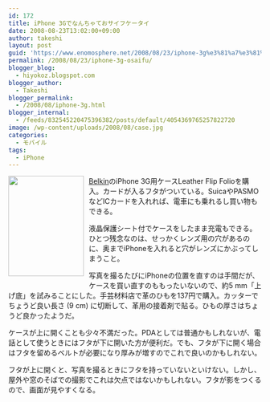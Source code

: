 ```yaml
---
id: 172
title: iPhone 3Gでなんちゃておサイフケータイ
date: 2008-08-23T13:02:00+09:00
author: takeshi
layout: post
guid: 'https://www.enomosphere.net/2008/08/23/iphone-3g%e3%81%a7%e3%81%aa%e3%82%93%e3%81%a1%e3%82%83%e3%81%a6%e3%81%8a%e3%82%b5%e3%82%a4%e3%83%95%e3%82%b1%e3%83%bc%e3%82%bf%e3%82%a4/'
permalink: /2008/08/23/iphone-3g-osaifu/
blogger_blog:
  - hiyokoz.blogspot.com
blogger_author:
  - Takeshi
blogger_permalink:
  - /2008/08/iphone-3g.html
blogger_internal:
  - /feeds/832545220475396382/posts/default/4054369765257822720
image: /wp-content/uploads/2008/08/case.jpg
categories:
  - モバイル
tags:
  - iPhone
---
```

<a href="https://www.enomosphere.net/wp-content/uploads/2008/08/case.jpg"><img id="BLOGGER_PHOTO_ID_5365257119290594306" style="float: left; margin: 0 10px 10px 0; cursor: hand; width: 150px; height: 200px;" src="https://www.enomosphere.net/wp-content/uploads/2008/08/case-225x300.jpg" alt="" border="0" /></a><a href="http://www.amazon.co.jp/gp/search?ie=UTF8&amp;keywords=Belkin%20iPhone&amp;tag=enomospheddoj-22&amp;index=blended&amp;linkCode=ur2&amp;camp=247&amp;creative=1211">Belkin</a>のiPhone 3G用ケースLeather Flip Folioを購入。カードが入るフタがついている。SuicaやPASMOなどICカードを入れれば、電車にも乗れるし買い物もできる。

液晶保護シート付でケースをしたまま充電もできる。ひとつ残念なのは、せっかくレンズ用の穴があるのに、奥までiPhoneを入れると穴がレンズにかぶってしまうこと。

写真を撮るたびにiPhoneの位置を直すのは手間だが、ケースを買い直すのももったいないので、約5 mm「上げ底」を試みることにした。手芸材料店で革のひもを137円で購入。カッターでちょうど良い長さ (9 cm) に切断して、革用の接着剤で貼る。ひもの厚さはちょうど良かったようだ。

ケースが上に開くことも少々不満だった。PDAとしては普通かもしれないが、電話として使うときにはフタが下に開いた方が便利だ。でも、フタが下に開く場合はフタを留めるベルトが必要になり厚みが増すのでこれで良いのかもしれない。

フタが上に開くと、写真を撮るときにフタを持っていないといけない。しかし、屋外や窓のそばでの撮影でこれは欠点ではないかもしれない。フタが影をつくるので、画面が見やすくなる。